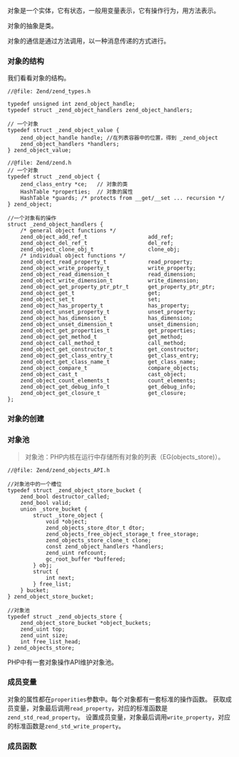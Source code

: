 <!--
author: 刘青
date: 2017-04-04
title: 对象
type: note
source: https://github.com/reeze/tipi/blob/master/book/chapt05/05-07-class-object.markdown
tags: 
category: php/src
status: publish
summary: 
-->

对象是一个实体，它有状态，一般用变量表示，它有操作行为，用方法表示。

对象的抽象是类。

对象的通信是通过方法调用，以一种消息传递的方式进行。

### 对象的结构
我们看看对象的结构。
```
//@file: Zend/zend_types.h

typedef unsigned int zend_object_handle;
typedef struct _zend_object_handlers zend_object_handlers;

// 一个对象
typedef struct _zend_object_value {
	zend_object_handle handle; //在列表容器中的位置，得到 _zend_object
	zend_object_handlers *handlers;
} zend_object_value;

//@file: Zend/zend.h
// 一个对象
typedef struct _zend_object {
	zend_class_entry *ce;   // 对象的类
	HashTable *properties;  // 对象的属性
	HashTable *guards; /* protects from __get/__set ... recursion */
} zend_object;

//一个对象有的操作
struct _zend_object_handlers {
	/* general object functions */
	zend_object_add_ref_t					add_ref;
	zend_object_del_ref_t					del_ref;
	zend_object_clone_obj_t					clone_obj;
	/* individual object functions */
	zend_object_read_property_t				read_property;
	zend_object_write_property_t			write_property;
	zend_object_read_dimension_t			read_dimension;
	zend_object_write_dimension_t			write_dimension;
	zend_object_get_property_ptr_ptr_t		get_property_ptr_ptr;
	zend_object_get_t						get;
	zend_object_set_t						set;
	zend_object_has_property_t				has_property;
	zend_object_unset_property_t			unset_property;
	zend_object_has_dimension_t				has_dimension;
	zend_object_unset_dimension_t			unset_dimension;
	zend_object_get_properties_t			get_properties;
	zend_object_get_method_t				get_method;
	zend_object_call_method_t				call_method;
	zend_object_get_constructor_t			get_constructor;
	zend_object_get_class_entry_t			get_class_entry;
	zend_object_get_class_name_t			get_class_name;
	zend_object_compare_t					compare_objects;
	zend_object_cast_t						cast_object;
	zend_object_count_elements_t			count_elements;
	zend_object_get_debug_info_t			get_debug_info;
	zend_object_get_closure_t				get_closure;
};
```

### 对象的创建


### 对象池
> 对象池：PHP内核在运行中存储所有对象的列表（EG(objects_store)）。

```
//@file: Zend/zend_objects_API.h

//对象池中的一个槽位
typedef struct _zend_object_store_bucket {
	zend_bool destructor_called;
	zend_bool valid;
	union _store_bucket {
		struct _store_object {
			void *object;
			zend_objects_store_dtor_t dtor;
			zend_objects_free_object_storage_t free_storage;
			zend_objects_store_clone_t clone;
			const zend_object_handlers *handlers;
			zend_uint refcount;
			gc_root_buffer *buffered;
		} obj;
		struct {
			int next;
		} free_list;
	} bucket;
} zend_object_store_bucket;

//对象池
typedef struct _zend_objects_store {
	zend_object_store_bucket *object_buckets;
	zend_uint top;
	zend_uint size;
	int free_list_head;
} zend_objects_store;
```

PHP中有一套对象操作API维护对象池。

### 成员变量
对象的属性都在`properities`参数中。每个对象都有一套标准的操作函数。
获取成员变量，对象最后调用`read_property`，对应的标准函数是`zend_std_read_property`。
设置成员变量，对象最后调用`write_property`，对应的标准函数是`zend_std_write_property`。

### 成员函数
